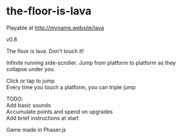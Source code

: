 the-floor-is-lava
=================

Playable at http://myname.website/lava

v0.8

The floor is lava. Don't touch it!

Infinite running side-scroller.
Jump from platform to platform as they collapse under you.

Click or tap to jump  
Every time you touch a platform, you can triple jump

TODO:  
Add basic sounds  
Accumulate points and spend on upgrades  
Add brief instructions at start

Game made in Phaser.js
